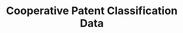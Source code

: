 ---
layout: default
bigquery: https://console.cloud.google.com/bigquery?p=patents-public-data&d=cpc&page=dataset
citation: '“Cooperative Patent Classification” by the EPO and USPTO, for public use. '
contributors: EPO, USPTO
cost: None
description: Cooperative Patent Classification Data contains the scheme and definitions
  of the Cooperative Patent Classification system for classifying patent documents.
  The CPC is the result of a partnership between the EPO and the USPTO in their joint
  effort to develop a common, internationally compatible classification system for
  technical documents, in particular patent publications, which will be used by both
  offices in the patent granting process
documentation: https://www.cooperativepatentclassification.org/cpcSchemeAndDefinitions
last_edit: 04/11/2022, 08:31:41
location: https://www.cooperativepatentclassification.org/index
maintained_by: USPTO, EPO
schema_fields:
- application_references
- level
- informative_references
- breakdownCode
- dateRevised
- limitingReferences
- titlePart
- ipcConcordant
- titleFull
- date_revised
- not_allocatable
- symbol
- limiting_references
- informativeReferences
- sizeCache
- glossary
- applicationReferences
- parents
- breakdown_code
- title_part
- childGroups
- title_full
- children
- residual_references
- notAllocatable
- residualReferences
- synonyms
- additional_only
- definition
- child_groups
- status
- ipc_concordant
shortname: cooperative_patent_classification
tags:
- patents
- science
title: Cooperative Patent Classification Data
uuid: 984374a7-16e9-4b35-9445-458daceb01bf
---